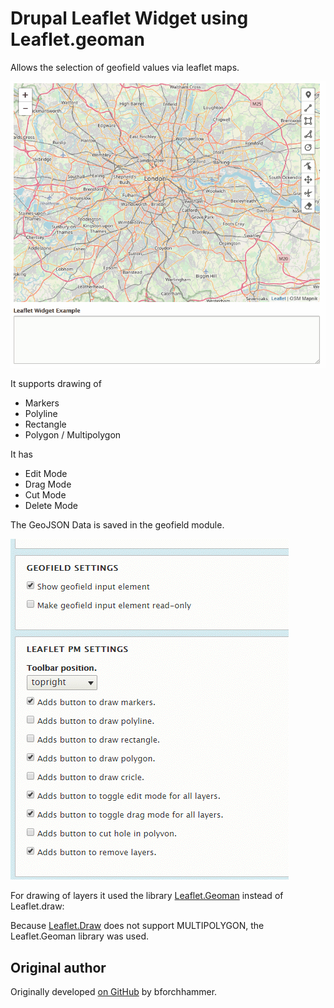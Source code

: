 Drupal Leaflet Widget using Leaflet.geoman
==========================================

Allows the selection of geofield values via leaflet maps.

![](demo/demo.gif)

It supports drawing of
- Markers
- Polyline
- Rectangle
- Polygon / Multipolygon

It has
- Edit Mode
- Drag Mode
- Cut Mode
- Delete Mode

The GeoJSON Data is saved in the geofield module.

![](demo/settings.gif)


For drawing of layers it used the library [Leaflet.Geoman](https://github.com/geoman-io/leaflet-geoman) instead of Leaflet.draw:

Because [Leaflet.Draw](http://leaflet.github.io/Leaflet.draw/docs/leaflet-draw-latest.html) does not support MULTIPOLYGON, the Leaflet.Geoman library was used.


Original author
---------------

Originally developed [on GitHub](https://github.com/bforchhammer/leaflet_widget)
by bforchhammer.

